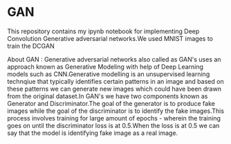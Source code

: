 # GAN
This repository contains my ipynb notebook for implementing Deep Convolution Generative adversarial networks.We used MNIST images to train the DCGAN

About GAN :
Generative adversarial networks also called as GAN's uses an approach known as Generative Modeling with help of Deep Learning models such as CNN.Generative modelling is an unsupervised learning technqiue that typically identifies certain patterns in an image and based on these patterns we can generate new images which could have been drawn from the original dataset.In GAN's we have two components known as Generator and Discriminator.The goal of the generator is to produce fake images while the goal of the discriminator is to identify the fake images.This process involves training for large amount of epochs - wherein the training goes on until the discriminator loss is at 0.5.When the loss is at 0.5 we can say that the model is identifying fake image as a real image.
